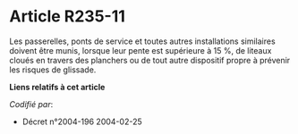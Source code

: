 # Article R235-11

Les passerelles, ponts de service et toutes autres installations similaires doivent être munis, lorsque leur pente est
supérieure à 15 %, de liteaux cloués en travers des planchers ou de tout autre dispositif propre à prévenir les risques de
glissade.

**Liens relatifs à cet article**

_Codifié par_:

  - Décret n°2004-196 2004-02-25
